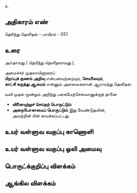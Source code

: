 உ


## அதிகாரம் எண்

தெரிந்து தெளிதல் - பாயிரம் - 051

## உரை

அஃதாவது _( தெரிந்து தெளிதலாவது )_,  

அமைச்சர் முதலாயினாரைப்  
**பிறப்புக் குணம் அறிவு** என்பனவற்றையும், **செயலையும்**,  
**காட்சி கருத்து ஆகமம்** என்னும் அளவைகளான் ஆராய்ந்து தெளிதல்.  

வலி முதல் மூன்றும் அறிந்து பகைமேற்செல்வானுக்குத் தானை  

* **வினையுற்றுச் செய்தற் பொருட்டும்**  
* **அறைபோகாமைப் பொருட்டும்** இது வேண்டுதலின்,  
அவற்றின் பின் வைக்கப்பட்டது. 


## உயர் வள்ளுவ வகுப்பு காணொளி


## உயர் வள்ளுவ வகுப்பு ஒலி அமைவு 


## பொருட்க்குறிப்பு விளக்கம்


## ஆங்கில விளக்கம்

